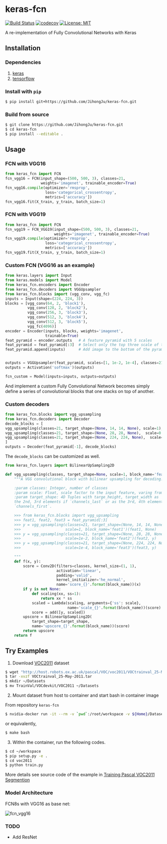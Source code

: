 # keras-fcn

[![Build Status](https://travis-ci.org/JihongJu/keras-fcn.svg?branch=master)](https://travis-ci.org/JihongJu/keras-fcn) [![codecov](https://codecov.io/gh/jihongju/keras-fcn/branch/master/graph/badge.svg)](https://codecov.io/gh/jihongju/keras-fcn)
[![License: MIT](https://img.shields.io/badge/License-MIT-yellow.svg)](https://opensource.org/licenses/MIT)

A re-implementation of Fully Convolutional Networks with Keras

## Installation

### Dependencies


1. [keras](https://keras.io/#installation)
2. [tensorflow](https://www.tensorflow.org/install/)


### Install with `pip`

```bash
$ pip install git+https://github.com/JihongJu/keras-fcn.git
```


### Build from source

```bash
$ git clone https://github.com/JihongJu/keras-fcn.git
$ cd keras-fcn
$ pip install --editable .
```

## Usage

### FCN with VGG16

```python
from keras_fcn import FCN
fcn_vgg16 = FCN(input_shape=(500, 500, 3), classes=21,  
                weights='imagenet', trainable_encoder=True)
fcn_vgg16.compile(optimizer='rmsprop',
                  loss='categorical_crossentropy',
                  metrics=['accuracy'])
fcn_vgg16.fit(X_train, y_train, batch_size=1)
```

### FCN with VGG19

```python
from keras_fcn import FCN
fcn_vgg19 = FCN_VGG19(input_shape=(500, 500, 3), classes=21,  
                      weights='imagenet', trainable_encoder=True)
fcn_vgg19.compile(optimizer='rmsprop',
                  loss='categorical_crossentropy',
                  metrics=['accuracy'])
fcn_vgg19.fit(X_train, y_train, batch_size=1)
```

### Custom FCN (VGG16 as an example)

```python
from keras.layers import Input
from keras.models import Model
from keras_fcn.encoders import Encoder
from keras_fcn.decoders import VGGUpsampler
from keras_fcn.blocks import (vgg_conv, vgg_fc)
inputs = Input(shape=(224, 224, 3))
blocks = [vgg_conv(64, 2, 'block1'),
          vgg_conv(128, 2, 'block2'),
          vgg_conv(256, 3, 'block3'),
          vgg_conv(512, 3, 'block4'),
          vgg_conv(512, 3, 'block5'),
          vgg_fc(4096)]
encoder = Encoder(inputs, blocks, weights='imagenet',
                  trainable=True)
feat_pyramid = encoder.outputs   # A feature pyramid with 5 scales
feat_pyramid = feat_pyramid[:3]  # Select only the top three scale of the pyramid
feat_pyramid.append(inputs)      # Add image to the bottom of the pyramid


outputs = VGGUpsampler(feat_pyramid, scales=[1, 1e-2, 1e-4], classes=21)
outputs = Activation('softmax')(outputs)

fcn_custom = Model(inputs=inputs, outputs=outputs)
```

And implement a custom Fully Convolutional Network becomes simply define a series of convolutional blocks that one stacks on top of another.

### Custom decoders

```python
from keras_fcn.blocks import vgg_upsampling
from keras_fcn.decoders import Decoder
decode_blocks = [
vgg_upsampling(classes=21, target_shape=(None, 14, 14, None), scale=1),            
vgg_upsampling(classes=21, target_shape=(None, 28, 28, None),  scale=0.01),
vgg_upsampling(classes=21, target_shape=(None, 224, 224, None),  scale=0.0001)
]
outputs = Decoder(feat_pyramid[-1], decode_blocks)

```

The `decode_blocks` can be customized as well.

```python
from keras_fcn.layers import BilinearUpSampling2D

def vgg_upsampling(classes, target_shape=None, scale=1, block_name='featx'):
    """A VGG convolutional block with bilinear upsampling for decoding.

    :param classes: Integer, number of classes
    :param scale: Float, scale factor to the input feature, varing from 0 to 1
    :param target_shape: 4D Tuples with targe_height, target_width as
    the 2nd, 3rd elements if `channels_last` or as the 3rd, 4th elements if
    `channels_first`.

    >>> from keras_fcn.blocks import vgg_upsampling
    >>> feat1, feat2, feat3 = feat_pyramid[:3]
    >>> y = vgg_upsampling(classes=21, target_shape=(None, 14, 14, None),
    >>>                    scale=1, block_name='feat1')(feat1, None)
    >>> y = vgg_upsampling(classes=21, target_shape=(None, 28, 28, None),
    >>>                    scale=1e-2, block_name='feat2')(feat2, y)
    >>> y = vgg_upsampling(classes=21, target_shape=(None, 224, 224, None),
    >>>                    scale=1e-4, block_name='feat3')(feat3, y)

    """
    def f(x, y):
        score = Conv2D(filters=classes, kernel_size=(1, 1),
                       activation='linear',
                       padding='valid',
                       kernel_initializer='he_normal',
                       name='score_{}'.format(block_name))(x)
        if y is not None:
            def scaling(xx, ss=1):
                return xx * ss
            scaled = Lambda(scaling, arguments={'ss': scale},
                            name='scale_{}'.format(block_name))(score)
            score = add([y, scaled])
        upscore = BilinearUpSampling2D(
            target_shape=target_shape,
            name='upscore_{}'.format(block_name))(score)
        return upscore
    return f


```

## Try Examples

1. Download [VOC2011](http://host.robots.ox.ac.uk/pascal/VOC/voc2011/) dataset

```bash
$ wget "http://host.robots.ox.ac.uk/pascal/VOC/voc2011/VOCtrainval_25-May-2011.tar"
$ tar -xvzf VOCtrainval_25-May-2011.tar
$ mkdir ~/Datasets
$ mv TrainVal/VOCdevkit/VOC2011 ~/Datasets
```

2. Mount dataset from host to container and start bash in container image

From repository `keras-fcn`

```bash
$ nvidia-docker run -it --rm -v `pwd`:/root/workspace -v ${Home}/Datasets/:/root/workspace/data jihong/keras-gpu bash
```

or equivalently,
```bash
$ make bash
```

3. Within the container, run the following codes.

```bash
$ cd ~/workspace
$ pip setup.py -e .
$ cd voc2011
$ python train.py
```

More details see source code of the example in [Training Pascal VOC2011 Segmention](https://github.com/JihongJu/keras-fcn/blob/master/voc2011/train.py)


### Model Architecture

FCN8s with VGG16 as base net:

![fcn_vgg16](fcn_vgg16.png)


### TODO

 - Add ResNet
